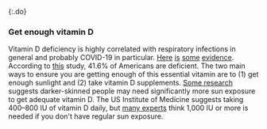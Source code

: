 {:.do}

### Get enough vitamin D

Vitamin D deficiency is highly correlated with respiratory infections in general and probably COVID-19 in particular.
[Here](https://www.ncbi.nlm.nih.gov/pmc/articles/PMC5692194/) [is](https://www.liebertpub.com/doi/abs/10.1089/ped.2017.0750?journalCode=ped) [some](https://www.who.int/elena/titles/vitamind_pneumonia_children/en/) [evidence](https://www.cochranelibrary.com/cdsr/doi/10.1002/14651858.CD011597.pub2/full).
According to [this](https://www.ncbi.nlm.nih.gov/pubmed/21310306) study, 41.6% of Americans are deficient.
The two main ways to ensure you are getting enough of this essential vitamin are to (1) get enough sunlight and (2) take vitamin D supplements.
[Some research](https://www.sciencedirect.com/science/article/pii/B9780124158535000133) suggests darker-skinned people may need significantly more sun exposure to get adequate vitamin D.
The US Institute of Medicine suggests taking 400–800 IU of vitamin D daily, but [many experts](https://www.ncbi.nlm.nih.gov/pmc/articles/PMC2698592/) think 1,000 IU or more is needed if you don't have regular sun exposure.
